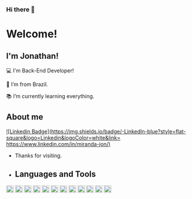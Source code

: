 ### Hi there 👋

# Welcome!

 

## I'm Jonathan!

 

:computer: I'm Back-End Developer!

:house_with_garden: I’m from Brazil.

:books: I’m currently learning everything.


## About me

[![Linkedin Badge](https://img.shields.io/badge/-LinkedIn-blue?style=flat-square&logo=Linkedin&logoColor=white&link= https://www.linkedin.com/in/miranda-jon/)](https://www.linkedin.com/in/miranda-jon/)

- Thanks for visiting.

- ## Languages and Tools

<code><image height="20" src="https://img.shields.io/badge/C%23-239120?style=for-the-badge&logo=csharp&logoColor=white"></code>
<code><image height="20" src="https://img.shields.io/badge/.NET-512BD4?style=for-the-badge&logo=dotnet&logoColor=white"></code>
<code><image height="20" src="https://img.shields.io/badge/Delphi-B22222?style=for-the-badge&logo=delphi&logoColor=white"></code>
<code><image height="20" src="https://img.shields.io/badge/Selenium-43B02A?style=for-the-badge&logo=Selenium&logoColor=white"></code>
<code><image height="20" src="https://img.shields.io/badge/Docker-2CA5E0?style=for-the-badge&logo=docker&logoColor=white"></code>
<code><image height="20" src="https://img.shields.io/badge/HTML5-E34F26?style=for-the-badge&logo=html5&logoColor=white"></code>
<code><image height="20" src="https://img.shields.io/badge/CSS3-1572B6?style=for-the-badge&logo=css3&logoColor=white"></code>
<code><image height="20" src="https://img.shields.io/badge/PostgreSQL-316192?style=for-the-badge&logo=postgresql&logoColor=white"></code>
<code><image height="20" src="https://img.shields.io/badge/Oracle-F80000?style=for-the-badge&logo=Oracle&logoColor=white"></code>
<code><image height="20" src="https://img.shields.io/badge/MySQL-005C84?style=for-the-badge&logo=mysql&logoColor=white"></code>
<code><image height="20" src="https://img.shields.io/badge/GIT-E44C30?style=for-the-badge&logo=git&logoColor=white"></code>
<code><image height="20" src="https://img.shields.io/badge/Ubuntu-E95420?style=for-the-badge&logo=ubuntu&logoColor=white"></code>
